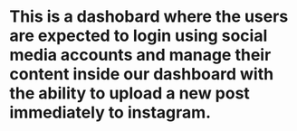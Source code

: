 # This is a dashobard where the users are expected to login using social media accounts and manage their content inside our dashboard with the ability to upload a new post immediately to instagram.
